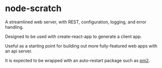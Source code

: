 # node-scratch

A streamlined web server, with REST, configuration, logging, and error handling.

Designed to be used with create-react-app to generate a client app.

Useful as a starting point for building out more fully-featured web apps with an api server.

It is expected to be wrapped with an auto-restart package such as [pm2](https://github.com/Unitech/pm2).
